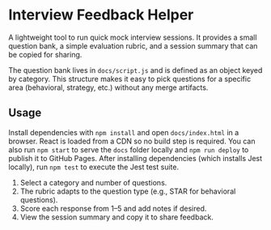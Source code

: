 # Interview Feedback Helper

A lightweight tool to run quick mock interview sessions. It provides a small question bank, a simple evaluation rubric, and a session summary that can be copied for sharing.

The question bank lives in `docs/script.js` and is defined as an object keyed by category. This structure makes it easy to pick questions for a specific area (behavioral, strategy, etc.) without any merge artifacts.

## Usage

Install dependencies with `npm install` and open `docs/index.html` in a browser. React is loaded from a CDN so no build step is required. You can also run `npm start` to serve the `docs` folder locally and `npm run deploy` to publish it to GitHub Pages. After installing dependencies (which installs Jest locally), run `npm test` to execute the Jest test suite.

1. Select a category and number of questions.
2. The rubric adapts to the question type (e.g., STAR for behavioral questions).
3. Score each response from 1–5 and add notes if desired.
4. View the session summary and copy it to share feedback.
